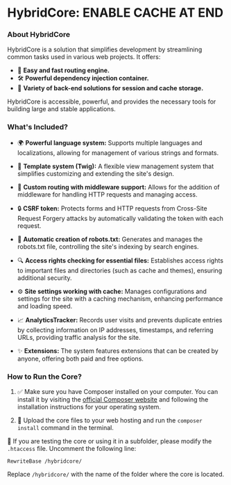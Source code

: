 # HybridCore: ENABLE CACHE AT END 

### About HybridCore
HybridCore is a solution that simplifies development by streamlining common tasks used in various web projects. It offers:

- 🚀 **Easy and fast routing engine.**
- 🛠️ **Powerful dependency injection container.**
- 💾 **Variety of back-end solutions for session and cache storage.**

HybridCore is accessible, powerful, and provides the necessary tools for building large and stable applications.

### What's Included?

- 🌍 **Powerful language system:** Supports multiple languages and localizations, allowing for management of various strings and formats.

- 🎨 **Template system (Twig):** A flexible view management system that simplifies customizing and extending the site's design.

- 🔗 **Custom routing with middleware support:** Allows for the addition of middleware for handling HTTP requests and managing access.

- 🔒 **CSRF token:** Protects forms and HTTP requests from Cross-Site Request Forgery attacks by automatically validating the token with each request.

- 📄 **Automatic creation of robots.txt:** Generates and manages the robots.txt file, controlling the site's indexing by search engines.

- 🔍 **Access rights checking for essential files:** Establishes access rights to important files and directories (such as cache and themes), ensuring additional security.

- ⚙️ **Site settings working with cache:** Manages configurations and settings for the site with a caching mechanism, enhancing performance and loading speed.

- 📈 **AnalyticsTracker:** Records user visits and prevents duplicate entries by collecting information on IP addresses, timestamps, and referring URLs, providing traffic analysis for the site.

- ✨ **Extensions:** The system features extensions that can be created by anyone, offering both paid and free options.

### How to Run the Core?

1. ✅ Make sure you have Composer installed on your computer. You can install it by visiting the [official Composer website](https://getcomposer.org/) and following the installation instructions for your operating system.

2. 🚀 Upload the core files to your web hosting and run the `composer install` command in the terminal.

📁 If you are testing the core or using it in a subfolder, please modify the `.htaccess` file. Uncomment the following line:
```
RewriteBase /hybridcore/
```
Replace `/hybridcore/` with the name of the folder where the core is located.
